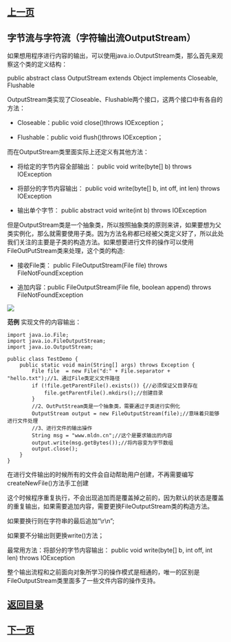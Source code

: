 ## [上一页](course72)
##  字节流与字符流（字符输出流OutputStream）

如果想用程序进行内容的输出，可以使用java.io.OutputStream类，那么首先来观察这个类的定义结构：

public abstract class OutputStream
extends Object
implements Closeable, Flushable

OutputStream类实现了Closeable、Flushable两个接口，这两个接口中有各自的方法：

- Closeable：public void close()throws IOException；

- Flushable：public void flush()throws IOException；

而在OutputStream类里面实际上还定义有其他方法：

- 将给定的字节内容全部输出： public void write(byte[] b)
           throws IOException

- 将部分的字节内容输出： public void write(byte[] b,
                  int off,
                  int len)
           throws IOException

- 输出单个字节： public abstract void write(int b)
                    throws IOException

但是OutputStream类是一个抽象类，所以按照抽象类的原则来讲，如果要想为父类实例化，那么就需要使用子类。因为方法名称都已经被父类定义好了，所以此处我们关注的主要是子类的构造方法。如果想要进行文件的操作可以使用FileOutPutStream类来处理，这个类的构造:

- 接收File类： public FileOutputStream(File file)
                 throws FileNotFoundException

- 追加内容：public FileOutputStream(File file,
                        boolean append)
                 throws FileNotFoundException

![](http://ww1.sinaimg.cn/large/0060lm7Tly1fnqq1yeernj30vd0hmdo7.jpg)

**范例** 实现文件的内容输出：

	import java.io.File;
	import java.io.FileOutputStream;
	import java.io.OutputStream;
	
	public class TestDemo {
		public static void main(String[] args) throws Exception {
			File file  = new File("d:" + File.separator + "hello.txt");//1、通过File类定义文件路径
			if (!file.getParentFile().exists()) {//必须保证父目录存在
				file.getParentFile().mkdirs();//创建目录
			}
			//2、OutPutStream类是一个抽象类，需要通过子类进行实例化
			OutputStream output = new FileOutputStream(file);//意味着只能够进行文件处理
			//3、进行文件的输出操作
			String msg = "www.mldn.cn";//这个是要求输出的内容
			output.write(msg.getBytes());//将内容变为字节数组
			output.close();
		}	
	}
在进行文件输出的时候所有的文件会自动帮助用户创建，不再需要编写createNewFile()方法手工创建

这个时候程序重复执行，不会出现追加而是覆盖掉之前的，因为默认的状态是覆盖的重复输出，如果需要追加内容，需要更换FileOutputStream类的构造方法。

如果要换行则在字符串的最后追加“\r\n”;

如果要不分输出则更换write()方法；

最常用方法：将部分的字节内容输出： public void write(byte[] b,
                  int off,
                  int len)
           throws IOException

整个输出流程和之前面向对象所学习的操作模式是相通的，唯一的区别是FileOutputStream类里面多了一些文件内容的操作支持。

## [返回目录](https://wuchengcheng110120.github.io/aliyunjava3/list)
## [下一页](course74)
